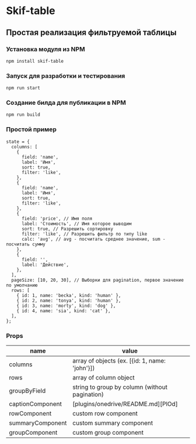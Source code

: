 # Skif-table

## Простая реализация фильтруемой таблицы


### Установка модуля из NPM
`npm install skif-table`

### Запуск для разработки и тестирования
`npm run start`

### Создание билда для публикации в NPM
`npm run build` 

### Простой пример

```
state = {
  columns: [
    {
      field: 'name',
      label: 'Имя',
      sort: true,
      filter: 'like',
    },
    {
      field: 'name',
      label: 'Имя',
      sort: true,
      filter: 'like',
    },
    {
      field: 'price', // Имя поля
      label: 'Стоимость', // Имя которое выводим
      sort: true, // Разрешить сортировку
      filter: 'like', // Разрешить фильтр по типу like
      calc: 'avg', // avg - посчитать среднее значение, sum - посчитать сумму
    },
    {
      field: '',
      label: 'Действие',
    },
  ],
  pageSize: [10, 20, 30], // Выборки для pagination, первое значение по умолчанию
  rows: [
    { id: 1, name: 'becka', kind: 'human' },
    { id: 2, name: 'tonya', kind: 'human' },
    { id: 3, name: 'morty', kind: 'dog' },
    { id: 4, name: 'sia', kind: 'cat' },
  ],
};
```

### Props

| name | value |
| ------ | ------ |
| columns | array of objects (ex. [{id: 1, name: 'john'}]) |
| rows | array of column object |
| groupByField | string to group by column (without pagination) |
| captionComponent | [plugins/onedrive/README.md][PlOd] |
| rowComponent | custom row component |
| summaryComponent | custom summary component |
| groupComponent | custom group component |